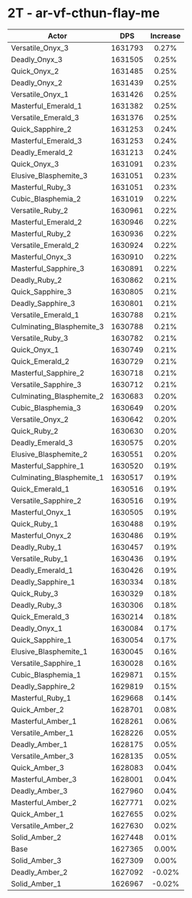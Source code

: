 # 2T - ar-vf-cthun-flay-me
| Actor | DPS | Increase |
|---|:---:|:---:|
|Versatile_Onyx_3|1631793|0.27%|
|Deadly_Onyx_3|1631505|0.25%|
|Quick_Onyx_2|1631485|0.25%|
|Deadly_Onyx_2|1631439|0.25%|
|Versatile_Onyx_1|1631426|0.25%|
|Masterful_Emerald_1|1631382|0.25%|
|Versatile_Emerald_3|1631376|0.25%|
|Quick_Sapphire_2|1631253|0.24%|
|Masterful_Emerald_3|1631253|0.24%|
|Deadly_Emerald_2|1631213|0.24%|
|Quick_Onyx_3|1631091|0.23%|
|Elusive_Blasphemite_3|1631051|0.23%|
|Masterful_Ruby_3|1631051|0.23%|
|Cubic_Blasphemia_2|1631019|0.22%|
|Versatile_Ruby_2|1630961|0.22%|
|Masterful_Emerald_2|1630946|0.22%|
|Masterful_Ruby_2|1630936|0.22%|
|Versatile_Emerald_2|1630924|0.22%|
|Masterful_Onyx_3|1630910|0.22%|
|Masterful_Sapphire_3|1630891|0.22%|
|Deadly_Ruby_2|1630862|0.21%|
|Quick_Sapphire_3|1630805|0.21%|
|Deadly_Sapphire_3|1630801|0.21%|
|Versatile_Emerald_1|1630788|0.21%|
|Culminating_Blasphemite_3|1630788|0.21%|
|Versatile_Ruby_3|1630782|0.21%|
|Quick_Onyx_1|1630749|0.21%|
|Quick_Emerald_2|1630729|0.21%|
|Masterful_Sapphire_2|1630718|0.21%|
|Versatile_Sapphire_3|1630712|0.21%|
|Culminating_Blasphemite_2|1630683|0.20%|
|Cubic_Blasphemia_3|1630649|0.20%|
|Versatile_Onyx_2|1630642|0.20%|
|Quick_Ruby_2|1630630|0.20%|
|Deadly_Emerald_3|1630575|0.20%|
|Elusive_Blasphemite_2|1630551|0.20%|
|Masterful_Sapphire_1|1630520|0.19%|
|Culminating_Blasphemite_1|1630517|0.19%|
|Quick_Emerald_1|1630516|0.19%|
|Versatile_Sapphire_2|1630516|0.19%|
|Masterful_Onyx_1|1630505|0.19%|
|Quick_Ruby_1|1630488|0.19%|
|Masterful_Onyx_2|1630486|0.19%|
|Deadly_Ruby_1|1630457|0.19%|
|Versatile_Ruby_1|1630436|0.19%|
|Deadly_Emerald_1|1630426|0.19%|
|Deadly_Sapphire_1|1630334|0.18%|
|Quick_Ruby_3|1630329|0.18%|
|Deadly_Ruby_3|1630306|0.18%|
|Quick_Emerald_3|1630214|0.18%|
|Deadly_Onyx_1|1630084|0.17%|
|Quick_Sapphire_1|1630054|0.17%|
|Elusive_Blasphemite_1|1630045|0.16%|
|Versatile_Sapphire_1|1630028|0.16%|
|Cubic_Blasphemia_1|1629871|0.15%|
|Deadly_Sapphire_2|1629819|0.15%|
|Masterful_Ruby_1|1629668|0.14%|
|Quick_Amber_2|1628701|0.08%|
|Masterful_Amber_1|1628261|0.06%|
|Versatile_Amber_1|1628226|0.05%|
|Deadly_Amber_1|1628175|0.05%|
|Versatile_Amber_3|1628135|0.05%|
|Quick_Amber_3|1628083|0.04%|
|Masterful_Amber_3|1628001|0.04%|
|Deadly_Amber_3|1627960|0.04%|
|Masterful_Amber_2|1627771|0.02%|
|Quick_Amber_1|1627655|0.02%|
|Versatile_Amber_2|1627630|0.02%|
|Solid_Amber_2|1627448|0.01%|
|Base|1627365|0.00%|
|Solid_Amber_3|1627309|0.00%|
|Deadly_Amber_2|1627092|-0.02%|
|Solid_Amber_1|1626967|-0.02%|
